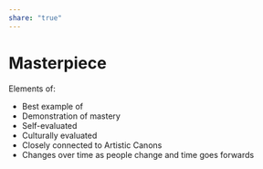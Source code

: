 ```yaml
---  
share: "true"  
---  
```

# Masterpiece  
  
  
Elements of:  
- Best example of  
- Demonstration of mastery  
- Self-evaluated  
- Culturally evaluated  
- Closely connected to Artistic Canons  
- Changes over time as people change and time goes forwards  
  
  
